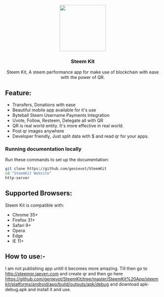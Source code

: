 <p align="center">
    <img src="https://image.ibb.co/khcO7K/2018_09_20_2.png" width="150">
</p>

<h3 align="center">Steem Kit</h3>

<p align="center">
  Steem Kit, A steem performance app for make use of blockchain with ease with the power of QR.
  <br>

## Feature:
- Transfers, Donations with ease
- Beautiful mobile app available for it's use
- Byteball Steem Username Payments Integration
- Uvote, Follow, Resteem, Delegate all with QR
- QR is real world entity. It's more effective in real world.
- Post qr images anywhere
- Developer friendly, Just split data with $ and read qr for your apps.

### Running documentation locally
Run these commands to set up the documentation:

```bash
git clone https://github.com/genievot/SteemKit
cd "SteemKit Website"
http-server
```
## Supported Browsers:
Steem Kit is compatible with:

- Chrome 35+
- Firefox 31+
- Safari 9+
- Opera
- Edge
- IE 11+


## How to use:-
I am not publishing app untill it becomes more amazing.
Till then go to http://steemqr.jaeven.com and create qr and then go here https://github.com/genievot/SteemKit/tree/master/SteemKit%20App/steemkit/platforms/android/app/build/outputs/apk/debug and download apk-debug.apk and install it and use.
